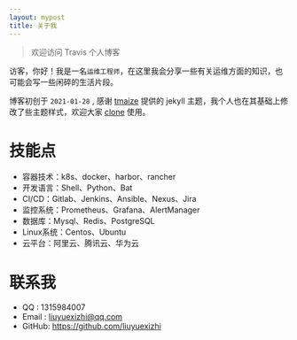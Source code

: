 ```yaml
---
layout: mypost
title: 关于我
---
```

> 欢迎访问 Travis 个人博客

访客，你好！我是一名`运维工程师`，在这里我会分享一些有关运维方面的知识，也可能会写一些闲碎的生活片段。

博客初创于 `2021-01-28` , 感谢 [tmaize](https://github.com/TMaize/tmaize-blog) 提供的 jekyll 主题，我个人也在其基础上修改了些主题样式，欢迎大家 [clone](https://github.com/liuyuexizhi/liuyuexizhi.github.io) 使用。

# 技能点
+ 容器技术：k8s、docker、harbor、rancher
+ 开发语言：Shell、Python、Bat
+ CI/CD：Gitlab、Jenkins、Ansible、Nexus、Jira
+ 监控系统：Prometheus、Grafana、AlertManager
+ 数据库：Mysql、Redis、PostgreSQL
+ Linux系统：Centos、Ubuntu
+ 云平台：阿里云、腾讯云、华为云

# 联系我
+ QQ    : 1315984007
+ Email : liuyuexizhi@qq.com
+ GitHub: https://github.com/liuyuexizhi
